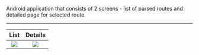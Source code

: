 Android application that consists of 2 screens - list of parsed routes and detailed page for selected route.
<hr>
<table align="center">
<thead>
<tr>
<th align="center">List</th>
<th align="center">Details</th>
</tr>
</thead>
<tbody>
<tr>
<td align="center">
<img src="https://s26.postimg.org/j7yi34xud/photo_2017-09-24_16-52-53.jpg">
</td>
<td align="center">
<img src="https://s26.postimg.org/itx63jdqt/photo_2017-09-24_16-52-48.jpg">
</td>
</tr>
</tbody>
</table>
